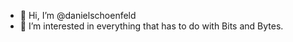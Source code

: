 - 👋 Hi, I’m @danielschoenfeld
- 👀 I’m interested in everything that has to do with Bits and Bytes.

<!---
danielschoenfeld/danielschoenfeld is a ✨ special ✨ repository because its `README.md` (this file) appears on your GitHub profile.
You can click the Preview link to take a look at your changes.
--->
